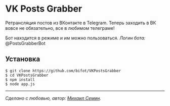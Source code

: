 # VK Posts Grabber

Ретрансляция постов из ВКонтакте в Telegram. Теперь заходить в ВК вовсе не обязательно, все в любимом телеграме!

Бот находится в режиме и им можно пользоваться. *Логин бота:* @PostsGrabberBot

## Установка

```
$ git clone https://github.com/bifot/VKPostsGrabber
$ cd VKPostsGrabber
$ npm install
$ node app.js
```
_________
  
*Сделано с любовью, автор: [Михаил Семин](http://bifot.ru).*